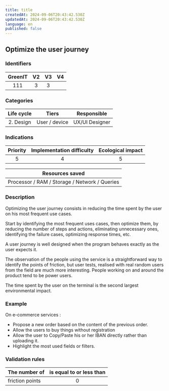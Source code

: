 ```yaml
---
title: title
createdAt: 2024-09-06T20:43:42.530Z
updatedAt: 2024-09-06T20:43:42.530Z
language: en
published: false
---
```

## Optimize the user journey

### Identifiers

| GreenIT |  V2  |  V3  |  V4  |
|:-------:|:----:|:----:|:----:|
|   111   | 3  | 3  |      |

### Categories

|  Life cycle   |     Tiers     |  Responsible   |
|:-------------:|:-------------:|:--------------:|
| 2. Design | User / device | UX/UI Designer |

### Indications

| Priority | Implementation difficulty |  Ecological impact   |
|:--------:|:-------------------------:|:--------------------:|
|     5    |            4              |          5           |

|                Resources saved                |
|:---------------------------------------------:|
| Processor / RAM / Storage / Network / Queries |

### Description

Optimizing the user journey consists in reducing the time spent by the user on his most frequent use cases. 

Start by identifying the most frequent uses cases, then optimize them, by reducing the number of steps and 
actions, eliminating unnecessary ones, identifying the failure cases, optimizing response times, etc.

A user journey is well designed when the program behaves exactly as the user expects it.

The observation of the people using the service is a straightforward way to identify the points of friction, but user tests,
realised with real random users from the field are much more interesting. People working on and around the product
tend to be power users.

The time spent by the user on the terminal is the second largest environmental impact.

### Example

On e-commerce services : 
* Propose a new order based on the content of the previous order.
* Allow the users to buy things without registration
* Allow the user to Copy/Paste his or her IBAN directly rather than uploading it.
* Highlight the most used fields or filters.


### Validation rules

| The number of   | is equal to or less than |  
|-----------------|:--------------------:|
| friction points |          0           |
